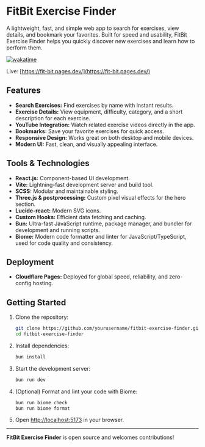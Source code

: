 # FitBit Exercise Finder

A lightweight, fast, and simple web app to search for exercises, view details, and bookmark your favorites. Built for speed and usability, FitBit Exercise Finder helps you quickly discover new exercises and learn how to perform them.

[![wakatime](https://wakatime.com/badge/user/a4e19d78-170a-4720-a3ce-9630fb31adf7/project/0347f244-1604-41a2-b815-46fae82120be.svg/?style=for-the-badge)](https://wakatime.com/badge/user/a4e19d78-170a-4720-a3ce-9630fb31adf7/project/0347f244-1604-41a2-b815-46fae82120be)

Live: [https://fit-bit.pages.dev/](https://fit-bit.pages.dev/)

## Features
- **Search Exercises:** Find exercises by name with instant results.
- **Exercise Details:** View equipment, difficulty, category, and a short description for each exercise.
- **YouTube Integration:** Watch related exercise videos directly in the app.
- **Bookmarks:** Save your favorite exercises for quick access.
- **Responsive Design:** Works great on both desktop and mobile devices.
- **Modern UI:** Fast, clean, and visually appealing interface.

## Tools & Technologies
- **React.js:** Component-based UI development.
- **Vite:** Lightning-fast development server and build tool.
- **SCSS:** Modular and maintainable styling.
- **Three.js & postprocessing:** Custom pixel visual effects for the hero section.
- **Lucide-react:** Modern SVG icons.
- **Custom Hooks:** Efficient data fetching and caching.
- **Bun:** Ultra-fast JavaScript runtime, package manager, and bundler for development and running scripts.
- **Biome:** Modern code formatter and linter for JavaScript/TypeScript, used for code quality and consistency.

## Deployment
- **Cloudflare Pages:** Deployed for global speed, reliability, and zero-config hosting.

## Getting Started
1. Clone the repository:
   ```bash
   git clone https://github.com/yourusername/fitbit-exercise-finder.git
   cd fitbit-exercise-finder
   ```
2. Install dependencies:
   ```bash
   bun install
   ```
3. Start the development server:
   ```bash
   bun run dev
   ```
4. (Optional) Format and lint your code with Biome:
   ```bash
   bun run biome check
   bun run biome format
   ```
5. Open [http://localhost:5173](http://localhost:5173) in your browser.

---

**FitBit Exercise Finder** is open source and welcomes contributions!
